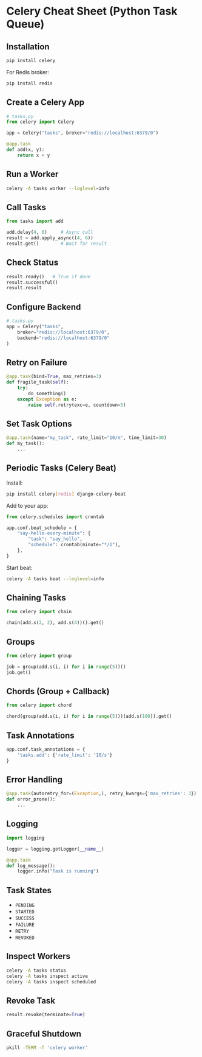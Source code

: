 # Celery Cheat Sheet (Python Task Queue)

## Installation

```bash
pip install celery
```

For Redis broker:

```bash
pip install redis
```

## Create a Celery App

```python
# tasks.py
from celery import Celery

app = Celery("tasks", broker="redis://localhost:6379/0")

@app.task
def add(x, y):
    return x + y
```

## Run a Worker

```bash
celery -A tasks worker --loglevel=info
```

## Call Tasks

```python
from tasks import add

add.delay(4, 6)     # Async call
result = add.apply_async((4, 6))
result.get()        # Wait for result
```

## Check Status

```python
result.ready()   # True if done
result.successful()
result.result
```

## Configure Backend

```python
# tasks.py
app = Celery("tasks",
    broker="redis://localhost:6379/0",
    backend="redis://localhost:6379/0"
)
```

## Retry on Failure

```python
@app.task(bind=True, max_retries=3)
def fragile_task(self):
    try:
        do_something()
    except Exception as e:
        raise self.retry(exc=e, countdown=5)
```

## Set Task Options

```python
@app.task(name="my_task", rate_limit="10/m", time_limit=30)
def my_task():
    ...
```

## Periodic Tasks (Celery Beat)

Install:

```bash
pip install celery[redis] django-celery-beat
```

Add to your app:

```python
from celery.schedules import crontab

app.conf.beat_schedule = {
    "say-hello-every-minute": {
        "task": "say_hello",
        "schedule": crontab(minute="*/1"),
    },
}
```

Start beat:

```bash
celery -A tasks beat --loglevel=info
```

## Chaining Tasks

```python
from celery import chain

chain(add.s(2, 2), add.s(4))().get()
```

## Groups

```python
from celery import group

job = group(add.s(i, i) for i in range(5))()
job.get()
```

## Chords (Group + Callback)

```python
from celery import chord

chord(group(add.s(i, i) for i in range(5)))(add.s(100)).get()
```

## Task Annotations

```python
app.conf.task_annotations = {
    'tasks.add': {'rate_limit': '10/s'}
}
```

## Error Handling

```python
@app.task(autoretry_for=(Exception,), retry_kwargs={'max_retries': 3})
def error_prone():
    ...
```

## Logging

```python
import logging

logger = logging.getLogger(__name__)

@app.task
def log_message():
    logger.info("Task is running")
```

## Task States

- `PENDING`
- `STARTED`
- `SUCCESS`
- `FAILURE`
- `RETRY`
- `REVOKED`

## Inspect Workers

```bash
celery -A tasks status
celery -A tasks inspect active
celery -A tasks inspect scheduled
```

## Revoke Task

```python
result.revoke(terminate=True)
```

## Graceful Shutdown

```bash
pkill -TERM -f 'celery worker'
```
